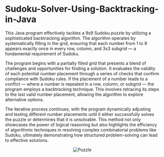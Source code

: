# Sudoku-Solver-Using-Backtracking-in-Java
This Java program effectively tackles a 9x9 Sudoku puzzle by utilizing a sophisticated backtracking algorithm. The algorithm operates by systematically filling in the grid, ensuring that each number from 1 to 9 appears exactly once in every row, column, and 3x3 subgrid — a fundamental requirement of Sudoku.

The program begins with a partially filled grid that presents a blend of challenges and opportunities for finding a solution. It evaluates the validity of each potential number placement through a series of checks that confirm compliance with Sudoku rules. If the placement of a number leads to a conflict — where a number is repeated in a row, column, or subgrid — the program employs a backtracking technique. This involves retracing its steps to the last valid number placement, allowing the algorithm to explore alternative options.

The iterative process continues, with the program dynamically adjusting and testing different number placements until it either successfully solves the puzzle or determines that it is unsolvable. This method not only showcases the power of logical reasoning but also highlights the efficiency of algorithmic techniques in resolving complex combinatorial problems like Sudoku, ultimately demonstrating how structured problem-solving can lead to effective solutions.
<p align="center">
  <img src="https://github.com/user-attachments/assets/d6043406-39b6-4688-8f80-0d15ea112300" alt="Puzzle">
</p>
